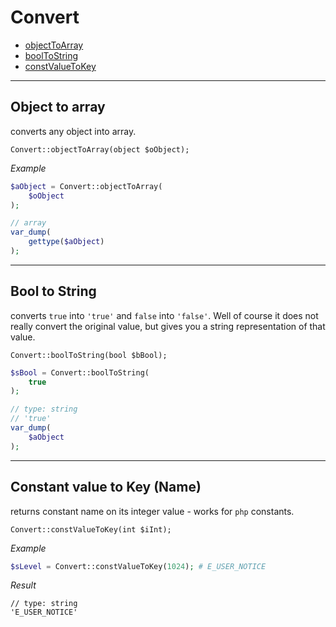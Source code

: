 
# Convert

- [objectToArray](#objectToArray)
- [boolToString](#boolToString)
- [constValueToKey](#constValueToKey)

---

<a id="objectToArray"></a>
## Object to array

converts any object into array.

~~~
Convert::objectToArray(object $oObject);
~~~

_Example_  
~~~php
$aObject = Convert::objectToArray(
    $oObject
);

// array
var_dump(
    gettype($aObject)
);
~~~

---

<a id="boolToString"></a>
## Bool to String

converts `true` into `'true'` and `false` into `'false'`. Well of course it does not really convert the original value, but gives you a string representation of that value.

~~~
Convert::boolToString(bool $bBool);
~~~

~~~php
$sBool = Convert::boolToString(
    true
);

// type: string
// 'true'
var_dump(
    $aObject
);
~~~

---

<a id="constValueToKey"></a>
## Constant value to Key (Name)

returns constant name on its integer value - works for `php` constants.

~~~
Convert::constValueToKey(int $iInt);
~~~

_Example_  
~~~php
$sLevel = Convert::constValueToKey(1024); # E_USER_NOTICE
~~~

_Result_  
~~~
// type: string
'E_USER_NOTICE'
~~~
